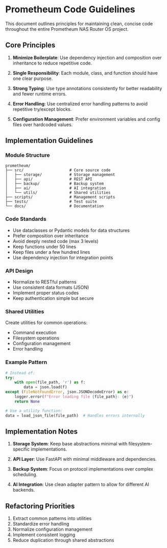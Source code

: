 # Prometheum Code Guidelines

This document outlines principles for maintaining clean, concise code throughout the entire Prometheum NAS Router OS project.

## Core Principles

1. **Minimize Boilerplate**: Use dependency injection and composition over inheritance to reduce repetitive code.

2. **Single Responsibility**: Each module, class, and function should have one clear purpose.

3. **Strong Typing**: Use type annotations consistently for better readability and fewer runtime errors.

4. **Error Handling**: Use centralized error handling patterns to avoid repetitive try/except blocks.

5. **Configuration Management**: Prefer environment variables and config files over hardcoded values.

## Implementation Guidelines

### Module Structure

```
prometheum/
├── src/                    # Core source code
│   ├── storage/            # Storage management
│   ├── api/                # REST API
│   ├── backup/             # Backup system
│   ├── ai/                 # AI integration
│   └── utils/              # Shared utilities
├── scripts/                # Management scripts
├── tests/                  # Test suite
└── docs/                   # Documentation
```

### Code Standards

- Use dataclasses or Pydantic models for data structures
- Prefer composition over inheritance
- Avoid deeply nested code (max 3 levels)
- Keep functions under 50 lines
- Keep files under a few hundred lines
- Use dependency injection for integration points

### API Design

- Normalize to RESTful patterns
- Use consistent data formats (JSON)
- Implement proper status codes
- Keep authentication simple but secure

### Shared Utilities

Create utilities for common operations:
- Command execution
- Filesystem operations
- Configuration management
- Error handling

### Example Pattern

```python
# Instead of:
try:
    with open(file_path, 'r') as f:
        data = json.load(f)
except (FileNotFoundError, json.JSONDecodeError) as e:
    logger.error(f"Error loading file {file_path}: {e}")
    return None

# Use a utility function:
data = load_json_file(file_path)  # Handles errors internally
```

## Implementation Notes

1. **Storage System**: Keep base abstractions minimal with filesystem-specific implementations.

2. **API Layer**: Use FastAPI with minimal middleware and dependencies.

3. **Backup System**: Focus on protocol implementations over complex scheduling.

4. **AI Integration**: Use clean adapter pattern to allow for different AI backends.

## Refactoring Priorities

1. Extract common patterns into utilities
2. Standardize error handling
3. Normalize configuration management
4. Implement consistent logging
5. Reduce duplication through shared abstractions

